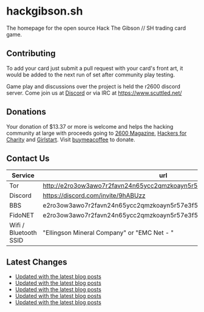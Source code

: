 # hackgibson.sh
The homepage for the open source Hack The Gibson // SH trading card game.


## Contributing

To add your card just submit a pull request with your card's front art, it would be added to the next run of set after community play testing.

Game play and discussions over the project is held the r2600 discord server. Come join us at [Discord](https://discord.com/invite/9hABUzz) or via IRC at https://www.scuttled.net/


## Donations

Your donation of $13.37 or more is welcome and helps the hacking community at large with proceeds going to [2600 Magazine](https://2600.com/), [Hackers for Charity](https://hackersforcharity.org) and [Girlstart](https://girlstart.org).  Visit [buymeacoffee](https://www.buymeacoffee.com/hackgibson.sh) to donate.


## Contact Us

Service | url
-|-
Tor | http://e2ro3ow3awo7r2favn24n65ycc2qmzkoayn5r57e3f56nvjwdcgg32ad.onion
Discord | https://discord.com/invite/9hABUzz
BBS | e2ro3ow3awo7r2favn24n65ycc2qmzkoayn5r57e3f56nvjwdcgg32ad.onion:23
FidoNET | e2ro3ow3awo7r2favn24n65ycc2qmzkoayn5r57e3f56nvjwdcgg32ad.onion:24554
Wifi / Bluetooth SSID | "Ellingson Mineral Company" or "EMC Net - <fidonet address>"

## Latest Changes
<!-- BLOG-POST-LIST:START -->
- [Updated with the latest blog posts](https://github.com/DFW2600/hackgibson.sh/commit/deaf612204f287ab5cf8cd9f5ec7043a4550d2cc)
- [Updated with the latest blog posts](https://github.com/DFW2600/hackgibson.sh/commit/f13e2d26392b2a7c813779680d228b81fa19bb17)
- [Updated with the latest blog posts](https://github.com/DFW2600/hackgibson.sh/commit/6f0d5fc0b227dd5da5e07aadb5b1ee1d18ddf51e)
- [Updated with the latest blog posts](https://github.com/DFW2600/hackgibson.sh/commit/99933937d5f2d9a5d92c3d9d560a37c2cd657c67)
- [Updated with the latest blog posts](https://github.com/DFW2600/hackgibson.sh/commit/c60f820f3e0ba5f27949c0d8a71aa3cc1758fe14)
<!-- BLOG-POST-LIST:END -->
